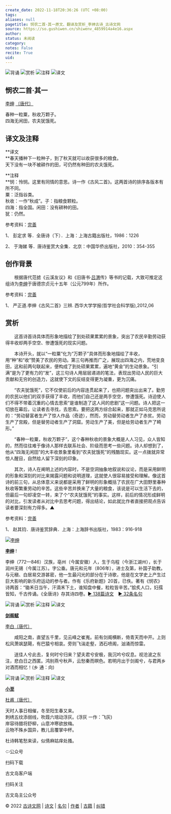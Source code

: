 ```yaml
---
create_date: 2022-11-18T20:36:26 (UTC +08:00)
tags: 
aliases: null
pagetitle: 悯农二首·其一原文、翻译及赏析_李绅古诗_古诗文网
source: https://so.gushiwen.cn/shiwenv_4859914a4e16.aspx
author: 
status: 未阅读
category: 
notes: False
recite: True
uid: 
---
```


![背诵](https://song.gushiwen.cn/siteimg/bei-pic.png) ![赏析](https://song.gushiwen.cn/siteimg/shang-pic.png) ![注释](https://song.gushiwen.cn/siteimg/zhu-pic.png) ![译文](https://song.gushiwen.cn/siteimg/yi-pic.png)

## 悯农二首·其一

[李绅](https://so.gushiwen.cn/authorv_7d5432b45289.aspx) [〔唐代〕](https://so.gushiwen.cn/shiwens/default.aspx?cstr=%e5%94%90%e4%bb%a3)

春种一粒粟，秋收万颗子。  
四海无闲田，农夫犹饿死。

## 译文及注释



**译文  
**春天播种下一粒种子，到了秋天就可以收获很多的粮食。  
天下没有一块不被耕作的田，可仍然有种田的农夫饿死。

**注释  
**悯：怜悯。这里有同情的意思。诗一作《古风二首》。这两首诗的排序各版本有所不同。  
粟：泛指谷类。  
秋收：一作“秋成”。子：指粮食颗粒。  
四海：指全国。闲田：没有耕种的田。  
犹：仍然。

参考资料：[完善](https://so.gushiwen.cn/jiucuo.aspx?u=%e7%bf%bb%e8%af%9160932%e3%80%8a%e8%af%91%e6%96%87%e5%8f%8a%e6%b3%a8%e9%87%8a%e3%80%8b)

1、 彭定求 等．全唐诗（下）．上海：上海古籍出版社，1986：1226

2、 于海娣 等．唐诗鉴赏大全集．北京：中国华侨出版社，2010：354-355

## 创作背景



　　根据唐代范摅《云溪友议》和《旧唐书·[吕渭](https://so.gushiwen.cn/authorv_a3e5161e84b3.aspx)传》等书的记载，大致可推定这组诗为[李绅](https://so.gushiwen.cn/authorv_7d5432b45289.aspx)于唐德宗贞元十五年（公元799年）所作。

参考资料：[完善](https://so.gushiwen.cn/jiucuo.aspx?u=%e8%b5%8f%e6%9e%9047266%e3%80%8a%e5%88%9b%e4%bd%9c%e8%83%8c%e6%99%af%e3%80%8b)

1、 严正道.李绅《古风二首》三辨. 西华大学学报(哲学社会科学版),2012,06

## 赏析



　　这首诗首诗具体而形象地描绘了到处硕果累累的景象，突出了农民辛勤劳动获得丰收却两手空空、惨遭饿死的现实问题。

　　本诗开头，就以“一粒粟”化为“万颗子”具体而形象地描绘了丰收，用“种”和“收”赞美了农民的劳动。第三句再推而广之，展现出四海之内，荒地变良田，这和前两句联起来，便构成了到处硕果累累，遍地“黄金”的生动景象。“引满”是为了更有力的“发”，这三句诗人用层层递进的笔法，表现出劳动人民的巨大贡献和无穷的创造力，这就使下文的反结变得更为凝重，更为沉痛。

　　“农夫犹饿死”，它不仅使前后的内容连贯起来了，也把问题突出出来了。勤劳的农民以他们的双手获得了丰收，而他们自己还是两手空空，惨遭饿死。诗迫使人们不得不带着沉重的心情去思索“是谁制造了这人间的悲剧”这一问题。诗人把这一切放在幕后，让读者去寻找，去思索。要把这两方综合起来，那就正如马克思所说的：“劳动替富者生产了惊人作品（奇迹），然而，劳动替劳动者生产了赤贫。劳动生产了宫殿，但是替劳动者生产了洞窟。劳动生产了美，但是给劳动者生产了畸形。”

　　“春种一粒粟，秋收万颗子”，这个春种秋收的景象大概是人人习见，众人皆知的，然而往往难于像诗人那样去联系社会、阶级而思考一些问题。诗人却想到了，他从“四海无闲田”的大丰收景象里看到“农夫犹饿死”的残酷现实。这一点拨就异常惊人醒目，自然给人留下深刻的印象。

　　其次，诗人在阐明上述的内容时，不是空洞抽象地叙说和议论，而是采用鲜明的形象和深刻的对比来揭露问题和说明道理，这就使人很容易接受和理解。像这首诗的前三句，从总体意义来说都是采用了鲜明的形象概括了农民在广大田野里春种秋收等繁重劳动的辛苦。这些辛苦并换来了大量的粮食，该说是可以生活下去的，但最后一句却凌空一转，来了个“农夫犹饿死”的事实。这样，前后的情况形成鲜明的对比，引发读者从对比中去思考问题，得出结论，如此就比作者直接把观点告诉读者要深刻有力得多。▲

参考资料：[完善](https://so.gushiwen.cn/jiucuo.aspx?u=%e8%b5%8f%e6%9e%9047267%e3%80%8a%e8%b5%8f%e6%9e%90%e3%80%8b)

1、 赵其钧．唐诗鉴赏辞典．上海：上海辞书出版社，1983：916-918

[![李绅](https://song.gushiwen.cn/authorImg/lishen.jpg)](https://so.gushiwen.cn/authorv_7d5432b45289.aspx)

[**李绅**](https://so.gushiwen.cn/authorv_7d5432b45289.aspx) !

李绅（772—846）汉族，亳州（今属安徽）人，生于乌程（今浙江湖州），长于润州无锡（今属江苏）。字公垂。唐元和元年（806年），进士及第，补国子助教。与元稹、白居易交游甚密，他一生最闪光的部分在于诗歌，他是在文学史上产生过巨大影响的新乐府运动的参与者。作有《乐府新题》20首，已佚。著有《悯农》诗两首：“锄禾日当午，汗滴禾下土，谁知盘中餐，粒粒皆辛苦。”脍炙人口，妇孺皆知，千古传诵。《全唐诗》存其诗四卷。[► 138篇诗文](https://so.gushiwen.cn/shiwens/default.aspx?astr=%e6%9d%8e%e7%bb%85)　[► 32条名句](https://so.gushiwen.cn/mingjus/default.aspx?astr=%e6%9d%8e%e7%bb%85)

![背诵](https://song.gushiwen.cn/siteimg/bei-pic.png) ![赏析](https://song.gushiwen.cn/siteimg/shang-pic.png) ![注释](https://song.gushiwen.cn/siteimg/zhu-pic.png) ![译文](https://song.gushiwen.cn/siteimg/yi-pic.png)

[**剑阁赋**](https://so.gushiwen.cn/shiwenv_100861eee758.aspx)

[李白](https://so.gushiwen.cn/authorv.aspx?name=%e6%9d%8e%e7%99%bd)[〔唐代〕](https://so.gushiwen.cn/shiwens/default.aspx?cstr=%e5%94%90%e4%bb%a3)

　　咸阳之南，直望五千里，见云峰之崔嵬。前有剑阁横断，倚青天而中开。上则松风萧飒瑟飓，有巴猿兮相哀。旁则飞湍走壑，洒石喷阁，汹涌而惊雷。

　　送佳人兮此去，复何时兮归来？望夫君兮安极，我沉吟兮叹息。视沧波之东注，悲白日之西匿。鸿别燕兮秋声，云愁秦而暝色。若明月出于剑阁兮，与君两乡对酒而相忆！(乡 通：向)

![背诵](https://song.gushiwen.cn/siteimg/bei-pic.png) ![赏析](https://song.gushiwen.cn/siteimg/shang-pic.png) ![注释](https://song.gushiwen.cn/siteimg/zhu-pic.png) ![译文](https://song.gushiwen.cn/siteimg/yi-pic.png)

[**小至**](https://so.gushiwen.cn/shiwenv_beaa00e219c0.aspx)

[杜甫](https://so.gushiwen.cn/authorv.aspx?name=%e6%9d%9c%e7%94%ab)[〔唐代〕](https://so.gushiwen.cn/shiwens/default.aspx?cstr=%e5%94%90%e4%bb%a3)

天时人事日相催，冬至阳生春又来。  
刺绣五纹添弱线，吹葭六琯动浮灰。(浮灰 一作：飞灰)  
岸容待腊将舒柳，山意冲寒欲放梅。  
云物不殊乡国异，教儿且覆掌中杯。



杜诗韩笔愁来读，似倩麻姑痒处搔。

⇦公众号



扫码下载

古文岛客户端



扫码关注

古文岛主公众号

© 2022 [古诗文网](https://www.gushiwen.cn/) | [诗文](https://so.gushiwen.cn/shiwens/) | [名句](https://so.gushiwen.cn/mingjus/) | [作者](https://so.gushiwen.cn/authors/) | [古籍](https://so.gushiwen.cn/guwen/) | [纠错](https://so.gushiwen.cn/jiucuo.aspx?u=)
